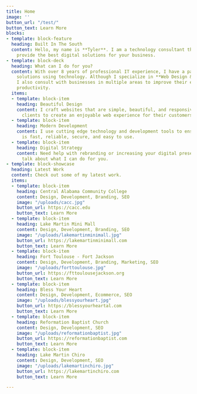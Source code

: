 ```yaml
---
title: Home
image: ''
button_url: "/test/"
button_text: Learn More
blocks:
- template: block-feature
  heading: Built In The South
  content: Hello, my name is **Tyler**. I am a technology consultant that works to
    provide the best digital solutions for your business.
- template: block-deck
  heading: What can I do for you?
  content: With over 8 years of professional IT experience, I have a passion for creating
    solutions using technology. Although I specialize in **Web Design & Development**,
    I also consult with businesses in multiple areas to improve their efficiency and
    productivity.
  items:
  - template: block-item
    heading: Beautiful Design
    content: I craft websites that are simple, beautiful, and responsive. I work with
      clients to create an enjoyable web experience for their customers.
  - template: block-item
    heading: Modern Development
    content: I use cutting edge technology and development tools to ensure your website
      is fast, reliable, secure, and easy to use.
  - template: block-item
    heading: Digital Strategy
    content: Need help with rebranding or increasing your digital presence? Let’s
      talk about what I can do for you.
- template: block-showcase
  heading: Latest Work
  content: Check out some of my latest work.
  items:
  - template: block-item
    heading: Central Alabama Community College
    content: Design, Development, Branding, SEO
    image: "/uploads/cacc.jpg"
    button_url: https://cacc.edu
    button_text: Learn More
  - template: block-item
    heading: Lake Martin Mini Mall
    content: Design, Development, Branding, SEO
    image: "/uploads/lakemartinminimall.jpg"
    button_url: https://lakemartinminimall.com
    button_text: Learn More
  - template: block-item
    heading: Fort Toulouse - Fort Jackson
    content: Design, Development, Branding, Marketing, SEO
    image: "/uploads/forttoulouse.jpg"
    button_url: https://fttoulousejackson.org
    button_text: Learn More
  - template: block-item
    heading: Bless Your Heart
    content: Design, Development, Ecommerce, SEO
    image: "/uploads/blessyourheart.jpg"
    button_url: https://blessyourheartal.com
    button_text: Learn More
  - template: block-item
    heading: Reformation Baptist Church
    content: Design, Development, SEO
    image: "/uploads/reformationbaptist.jpg"
    button_url: https://reformationbaptist.com
    button_text: Learn More
  - template: block-item
    heading: Lake Martin Chiro
    content: Design, Development, SEO
    image: "/uploads/lakemartinchiro.jpg"
    button_url: https://lakemartinchiro.com
    button_text: Learn More

---
```

